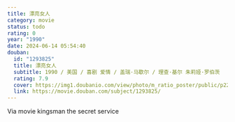 ```yaml
---
title: 漂亮女人
category: movie
status: todo
rating: 0
year: "1990"
date: 2024-06-14 05:54:40
douban:
  id: "1293825"
  title: 漂亮女人
  subtitle: 1990 / 美国 / 喜剧 爱情 / 盖瑞·马歇尔 / 理查·基尔 朱莉娅·罗伯茨
  rating: 7.9
  cover: https://img1.doubanio.com/view/photo/m_ratio_poster/public/p2205839719.jpg
  link: https://movie.douban.com/subject/1293825/
---
```


Via movie kingsman the secret service 
